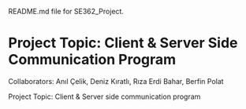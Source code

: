 README.md file for SE362_Project. 

Project Topic: Client & Server Side Communication Program
=======
Collaborators: Anıl Çelik, Deniz Kıratlı, Rıza Erdi Bahar, Berfin Polat

Project Topic: Client & Server side communication program
